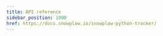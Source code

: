 ```yaml
---
title: API reference
sidebar_position: 1000
href: https://docs.snowplow.io/snowplow-python-tracker/
---
```

